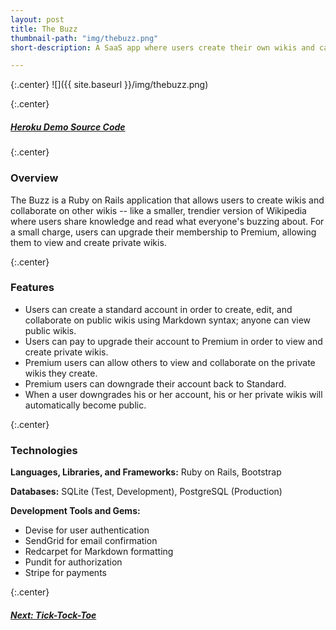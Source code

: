 ```yaml
---
layout: post
title: The Buzz
thumbnail-path: "img/thebuzz.png"
short-description: A SaaS app where users create their own wikis and can opt to pay for premium.

---
```


{:.center}
![]({{ site.baseurl }}/img/thebuzz.png)

{:.center}
<h5>
  <a href="http://thebuzzz.herokuapp.com" class="button">
    Heroku Demo
  </a>  
  <a href="https://github.com/rachelcolby11/TheBuzz" class="button">
    Source Code
    <i class="fa fa-fw fa-github"></i>
  </a>
</h5>

{:.center}
### Overview

The Buzz is a Ruby on Rails application that allows users to create wikis and collaborate on other wikis -- like a smaller, trendier version of Wikipedia where users share knowledge and read what everyone's buzzing about. For a small charge, users can upgrade their membership to Premium, allowing them to view and create private wikis.

{:.center}
### Features
* Users can create a standard account in order to create, edit, and collaborate on public wikis using Markdown syntax; anyone can view public wikis.
* Users can pay to upgrade their account to Premium in order to view and create private wikis.
* Premium users can allow others to view and collaborate on the private wikis they create.
* Premium users can downgrade their account back to Standard.
* When a user downgrades his or her account, his or her private wikis will automatically become public.

{:.center}
### Technologies
**Languages, Libraries, and Frameworks:** Ruby on Rails, Bootstrap

**Databases:** SQLite (Test, Development), PostgreSQL (Production)

**Development Tools and Gems:**

* Devise for user authentication
* SendGrid for email confirmation
* Redcarpet for Markdown formatting
* Pundit for authorization
* Stripe for payments

{:.center}
<h5>
  <a href="/portfolio/3-ticktocktoe/" class="button next-project">
    Next: Tick-Tock-Toe
    <i class="fa fa-chevron-right"></i>
  </a>
</h5>
